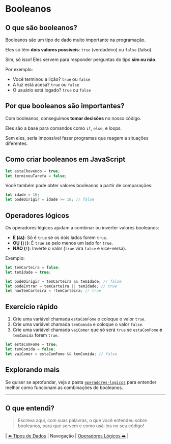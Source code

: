 # Booleanos

## O que são booleanos?

Booleanos são um tipo de dado muito importante na programação.

Eles só têm **dois valores possíveis**: `true` (verdadeiro) ou `false` (falso).

Sim, só isso! Eles servem para responder perguntas do tipo **sim ou não**.

Por exemplo:

- Você terminou a lição? `true` ou `false`
- A luz está acesa? `true` ou `false`
- O usuário está logado? `true` ou `false`

## Por que booleanos são importantes?

Com booleanos, conseguimos **tomar decisões** no nosso código.

Eles são a base para comandos como `if`, `else`, e loops.

Sem eles, seria impossível fazer programas que reagem a situações diferentes.

## Como criar booleanos em JavaScript

```js
let estaChovendo = true;
let terminouTarefa = false;
```

Você também pode obter valores booleanos a partir de comparações:

```js
let idade = 16;
let podeDirigir = idade >= 18; // false
```

## Operadores lógicos

Os operadores lógicos ajudam a combinar ou inverter valores booleanos:

- **E (`&&`)**: Só é `true` se os dois lados forem `true`.
- **OU (`||`)**: É `true` se pelo menos um lado for `true`.
- **NÃO (`!`)**: Inverte o valor (`true` vira `false` e vice-versa).

Exemplo:

```js
let temCarteira = false;
let temIdade = true;

let podeDirigir = temCarteira && temIdade; // false
let podeEntrar = temCarteira || temIdade; // true
let naoTemCarteira = !temCarteira; // true
```

## Exercício rápido

1. Crie uma variável chamada `estaComFome` e coloque o valor `true`.
2. Crie uma variável chamada `temComida` e coloque o valor `false`.
3. Crie uma variável chamada `vaiComer` que só será `true` se `estaComFome` **e** `temComida` forem `true`.

```js
let estaComFome = true;
let temComida = false;
let vaiComer = estaComFome && temComida; // false
```

## Explorando mais

Se quiser se aprofundar, veja a pasta [`operadores-logicos`](../operadores-logicos/README.md) para entender melhor como funcionam as combinações de booleanos.

---

## O que entendi?

> Escreva aqui, com suas palavras, o que você entendeu sobre booleanos, para que servem e como usá-los no seu código!

| [⬅️ Tipos de Dados](../README.md) | Navegação | [Operadores Lógicos ➡️](./operadores-logicos/README.md) |
